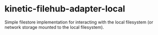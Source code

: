 # kinetic-filehub-adapter-local
Simple filestore implementation for interacting with the local filesystem (or network storage 
mounted to the local filesystem).
